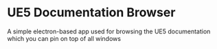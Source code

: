 # UE5 Documentation Browser
 A simple electron-based app used for browsing the UE5 documentation which you can pin on top of all windows
